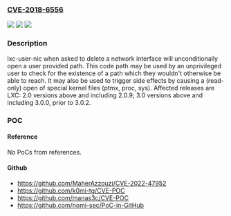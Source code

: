 ### [CVE-2018-6556](https://cve.mitre.org/cgi-bin/cvename.cgi?name=CVE-2018-6556)
![](https://img.shields.io/static/v1?label=Product&message=LXC&color=blue)
![](https://img.shields.io/static/v1?label=Version&message=2.02.0.9%20&color=brighgreen)
![](https://img.shields.io/static/v1?label=Vulnerability&message=Incorrect%20access%20control&color=brighgreen)

### Description

lxc-user-nic when asked to delete a network interface will unconditionally open a user provided path. This code path may be used by an unprivileged user to check for the existence of a path which they wouldn't otherwise be able to reach. It may also be used to trigger side effects by causing a (read-only) open of special kernel files (ptmx, proc, sys). Affected releases are LXC: 2.0 versions above and including 2.0.9; 3.0 versions above and including 3.0.0, prior to 3.0.2.

### POC

#### Reference
No PoCs from references.

#### Github
- https://github.com/MaherAzzouzi/CVE-2022-47952
- https://github.com/k0mi-tg/CVE-POC
- https://github.com/manas3c/CVE-POC
- https://github.com/nomi-sec/PoC-in-GitHub

